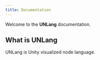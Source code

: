 ```yaml
---
title: Documentation
---
```

Welcome to the **UNLang** documentation.

## What is UNLang

UNLang is Unity visualized node language.
